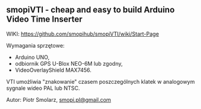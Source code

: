 smopiVTI - cheap and easy to build Arduino Video Time Inserter
--------------------------------------------------------------

WIKI: https://github.com/smopihub/smopiVTI/wiki/Start-Page

Wymagania sprzętowe:
- Arduino UNO,
- odbiornik GPS U-Blox NEO-6M lub zgodny,
- VideoOverlayShield MAX7456.

VTI umożliwia "znakowanie" czasem poszczególnych klatek w analogowym sygnale wideo PAL lub NTSC.

Autor: Piotr Smolarz, smopi.pl@gmail.com
